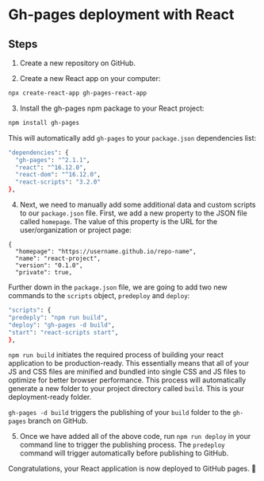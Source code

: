 # Gh-pages deployment with React

## Steps

1. Create a new repository on GitHub.

2. Create a new React app on your computer: 

```bash
npx create-react-app gh-pages-react-app
```

3. Install the gh-pages npm package to your React project:

```bash
npm install gh-pages
```

This will automatically add `gh-pages` to your `package.json` dependencies list:

```bash
"dependencies": {
  "gh-pages": "^2.1.1",
  "react": "^16.12.0",
  "react-dom": "^16.12.0",
  "react-scripts": "3.2.0"
},
  ```

4. Next, we need to manually add some additional data and custom scripts to our `package.json` file. First, we add a new property to the JSON file called `homepage`. The value of this property is the URL for the user/organization or project page:

```
{
  "homepage": "https://username.github.io/repo-name",
  "name": "react-project",
  "version": "0.1.0",
  "private": true,
```

Further down in the `package.json` file, we are going to add two new commands to the `scripts` object, `predeploy` and `deploy`:

```bash
"scripts": {
"predeply": "npm run build",
"deploy": "gh-pages -d build",
"start": "react-scripts start",
},
```

`npm run build` initiates the required process of building your react application to be production-ready. This essentially means that all of your JS and CSS files are minified and bundled into single CSS and JS files to optimize for better browser performance. This process will automatically generate a new folder to your project directory called `build`. This is your deployment-ready folder.

`gh-pages -d build` triggers the publishing of your `build` folder to the `gh-pages` branch on GitHub.

5. Once we have added all of the above code, run `npm run deploy` in your command line to trigger the publishing process. The `predeploy` command will trigger automatically before publishing to GitHub.

Congratulations, your React application is now deployed to GitHub pages. 🚀







